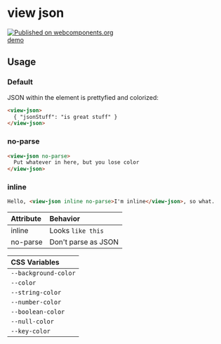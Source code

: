 # view json
[![Published on webcomponents.org](https://img.shields.io/badge/webcomponents.org-published-blue.svg?style=flat-square)](https://www.webcomponents.org/element/zvakanaka/view-json)  
[demo](https://zvakanaka.github.io/view-json)

<!--
```
<custom-element-demo>
  <template>
    <link rel="import" href="view-json.html">
    <view-json>
      { "view json": "native v1 web component", "css variables": ["--background-color","--color","--string-color","--number-color","--boolean-color","--null-color","--key-color"], "attributes": ["inline","no-scroll","no-parse"], "dependencies": null,"lines of code":64 }
    </view-json>
  </template>
</custom-element-demo>
```
-->

## Usage
### Default
JSON within the element is prettyfied and colorized:
```html
<view-json>
  { "jsonStuff": "is great stuff" }
</view-json>
```
### no-parse
```html
<view-json no-parse>
  Put whatever in here, but you lose color
</view-json>
```
### inline
```html
Hello, <view-json inline no-parse>I'm inline</view-json>, so what.
```
| Attribute | Behavior |
| :------------- | :------------- |
| inline | Looks `like this` |
| no-parse | Don't parse as JSON |

| CSS Variables |
| :------------- |
| `--background-color` |
| `--color` |
| `--string-color` |
| `--number-color` |
| `--boolean-color` |
| `--null-color` |
| `--key-color` |
